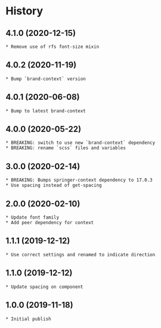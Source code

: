 # History

## 4.1.0 (2020-12-15)
    * Remove use of rfs font-size mixin

## 4.0.2 (2020-11-19)
    * Bump `brand-context` version

## 4.0.1 (2020-06-08)
    * Bump to latest brand-context

## 4.0.0 (2020-05-22)
    * BREAKING: switch to use new `brand-context` dependency
    * BREAKING: rename `scss` files and variables

## 3.0.0 (2020-02-14)
	* BREAKING: Bumps springer-context dependency to 17.0.3
	* Use spacing instead of get-spacing

## 2.0.0 (2020-02-10)
    * Update font family
    * Add peer dependency for context  

## 1.1.1 (2019-12-12)
	* Use correct settings and renamed to indicate direction

## 1.1.0 (2019-12-12)
	* Update spacing on component 

## 1.0.0 (2019-11-18)
	* Initial publish
